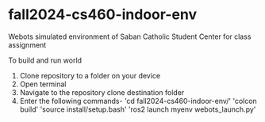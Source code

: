 # fall2024-cs460-indoor-env
Webots simulated environment of Saban Catholic Student Center for class assignment

To build and run world
1. Clone repository to a folder on your device
2. Open terminal
3. Navigate to the repository clone destination folder
4. Enter the following commands-
    'cd fall2024-cs460-indoor-env/'
    'colcon build'
    'source install/setup.bash'
    'ros2 launch myenv webots_launch.py'
